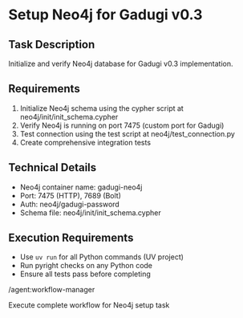 # Setup Neo4j for Gadugi v0.3

## Task Description
Initialize and verify Neo4j database for Gadugi v0.3 implementation.

## Requirements
1. Initialize Neo4j schema using the cypher script at neo4j/init/init_schema.cypher
2. Verify Neo4j is running on port 7475 (custom port for Gadugi)
3. Test connection using the test script at neo4j/test_connection.py
4. Create comprehensive integration tests

## Technical Details
- Neo4j container name: gadugi-neo4j
- Port: 7475 (HTTP), 7689 (Bolt)
- Auth: neo4j/gadugi-password
- Schema file: neo4j/init/init_schema.cypher

## Execution Requirements
- Use `uv run` for all Python commands (UV project)
- Run pyright checks on any Python code
- Ensure all tests pass before completing

/agent:workflow-manager

Execute complete workflow for Neo4j setup task
